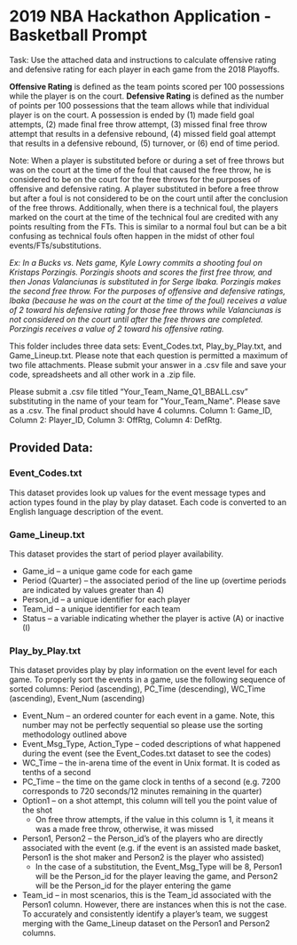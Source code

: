# 2019 NBA Hackathon Application - Basketball Prompt

Task: Use the attached data and instructions to calculate offensive rating and defensive rating for each player in each game from the 2018 Playoffs.

<b>Offensive Rating</b> is defined as the team points scored per 100 possessions while the player is on the court. <b>Defensive Rating</b> is defined as the number of points per 100 possessions that the team allows while that individual player is on the court. A possession is ended by (1) made field goal attempts, (2) made final free throw attempt, (3) missed final free throw attempt that results in a defensive rebound, (4) missed field goal attempt that results in a defensive rebound, (5) turnover, or (6) end of time period.

Note: When a player is substituted before or during a set of free throws but was on the court at the time of the foul that caused the free throw, he is considered to be on the court for the free throws for the purposes of offensive and defensive rating. A player substituted in before a free throw but after a foul is not considered to be on the court until after the conclusion of the free throws. Additionally, when there is a technical foul, the players marked on the court at the time of the technical foul are credited with any points resulting from the FTs. This is similar to a normal foul but can be a bit confusing as technical fouls often happen in the midst of other foul events/FTs/substitutions.

<i>Ex: In a Bucks vs. Nets game, Kyle Lowry commits a shooting foul on Kristaps Porzingis. Porzingis shoots and scores the first free throw, and then Jonas Valanciunas is substituted in for Serge Ibaka. Porzingis makes the second free throw. For the purposes of offensive and defensive ratings, Ibaka (because he was on the court at the time of the foul) receives a value of 2 toward his defensive rating for those free throws while Valanciunas is not considered on the court until after the free throws are completed. Porzingis receives a value of 2 toward his offensive rating.</i>

This folder includes three data sets: Event_Codes.txt, Play_by_Play.txt, and Game_Lineup.txt. Please note that each question is permitted a maximum of two file attachments. Please submit your answer in a .csv file and save your code, spreadsheets and all other work in a .zip file.

Please submit a .csv file titled “Your_Team_Name_Q1_BBALL.csv” substituting in the name of your team for "Your_Team_Name". Please save as a .csv. The final product should have 4 columns. Column 1: Game_ID, Column 2: Player_ID, Column 3: OffRtg, Column 4: DefRtg.

## Provided Data:
### Event_Codes.txt
This dataset provides look up values for the event message types and action types found in the play by play dataset. Each code is converted to an English language description of the event.
### Game_Lineup.txt
This dataset provides the start of period player availability.
* Game_id – a unique game code for each game
* Period (Quarter) – the associated period of the line up (overtime periods are indicated by values greater than 4)
* Person_id – a unique identifier for each player
* Team_id – a unique identifier for each team
* Status – a variable indicating whether the player is active (A) or inactive (I)

### Play_by_Play.txt
This dataset provides play by play information on the event level for each game. To properly sort the events in a game, use the following sequence of sorted columns: Period (ascending), PC_Time (descending), WC_Time (ascending), Event_Num (ascending)
* Event_Num – an ordered counter for each event in a game. Note, this number may not be perfectly sequential so please use the sorting methodology outlined above
* Event_Msg_Type, Action_Type – coded descriptions of what happened during the event (see the Event_Codes.txt dataset to see the codes)
* WC_Time – the in-arena time of the event in Unix format. It is coded as tenths of a second
* PC_Time – the time on the game clock in tenths of a second (e.g. 7200 corresponds to 720 seconds/12 minutes remaining in the quarter)
* Option1 – on a shot attempt, this column will tell you the point value of the shot
    * On free throw attempts, if the value in this column is 1, it means it was a made free throw, otherwise, it was missed
* Person1, Person2 – the Person_id’s of the players who are directly associated with the event (e.g. if the event is an assisted made basket, Person1 is the shot maker and Person2 is the player who assisted)
    * In the case of a substitution, the Event_Msg_Type will be 8, Person1 will be the Person_id for the player leaving the game, and Person2 will be the Person_id for the player entering the game
* Team_id – in most scenarios, this is the Team_id associated with the Person1 column. However, there are instances when this is not the case. To accurately and consistently identify a player’s team, we suggest merging with the Game_Lineup dataset on the Person1 and Person2 columns.
